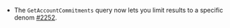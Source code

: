 * The `GetAccountCommitments` query now lets you limit results to a specific denom [#2252](https://github.com/provenance-io/provenance/issues/2252).
